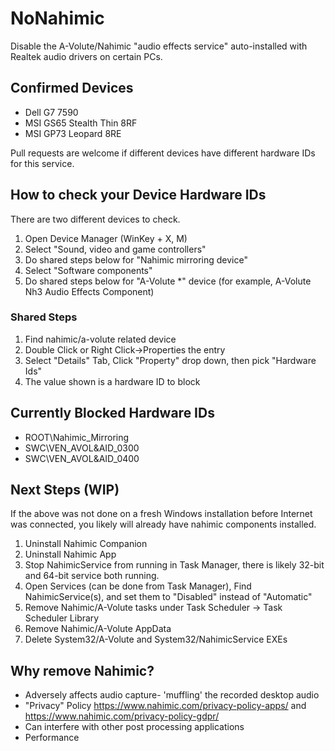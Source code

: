 # NoNahimic
Disable the A-Volute/Nahimic "audio effects service" auto-installed with Realtek audio drivers on certain PCs. 

## Confirmed Devices
* Dell G7 7590
* MSI GS65 Stealth Thin 8RF
* MSI GP73 Leopard 8RE

Pull requests are welcome if different devices have different hardware IDs for this service.

## How to check your Device Hardware IDs
There are two different devices to check.
1. Open Device Manager (WinKey + X, M)
2. Select "Sound, video and game controllers"
3. Do shared steps below for "Nahimic mirroring device"
4. Select "Software components"
5. Do shared steps below for "A-Volute *" device (for example, A-Volute Nh3 Audio Effects Component)

### Shared Steps
1. Find nahimic/a-volute related device
2. Double Click or Right Click->Properties the entry
3. Select "Details" Tab, Click "Property" drop down, then pick "Hardware Ids"
4. The value shown is a hardware ID to block

## Currently Blocked Hardware IDs
* ROOT\Nahimic_Mirroring
* SWC\VEN_AVOL&AID_0300
* SWC\VEN_AVOL&AID_0400

## Next Steps (WIP)
If the above was not done on a fresh Windows installation before Internet was connected, you likely will already have nahimic components installed.

1. Uninstall Nahimic Companion
2. Uninstall Nahimic App
3. Stop NahimicService from running in Task Manager, there is likely 32-bit and 64-bit service both running.
4. Open Services (can be done from Task Manager), Find NahimicService(s), and set them to "Disabled" instead of "Automatic" 
5. Remove Nahimic/A-Volute tasks under Task Scheduler -> Task Scheduler Library
6. Remove Nahimic/A-Volute AppData
7. Delete System32/A-Volute and System32/NahimicService EXEs

## Why remove Nahimic?
* Adversely affects audio capture- 'muffling' the recorded desktop audio
* "Privacy" Policy https://www.nahimic.com/privacy-policy-apps/ and https://www.nahimic.com/privacy-policy-gdpr/
* Can interfere with other post processing applications
* Performance

